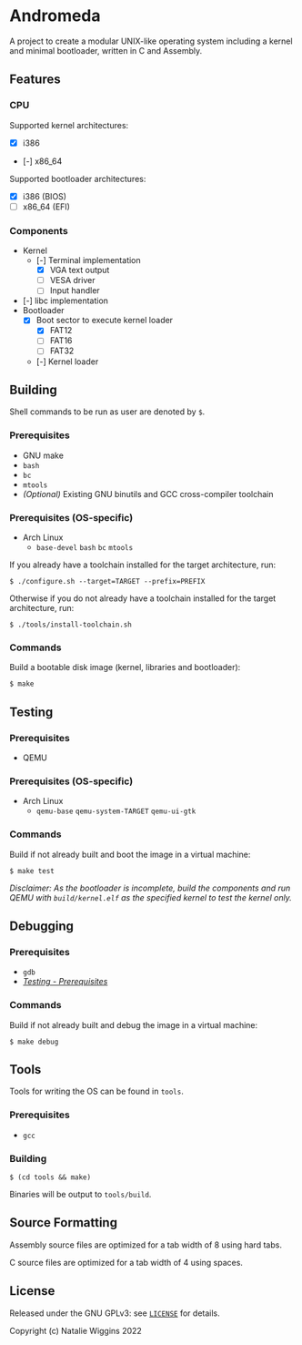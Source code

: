# Andromeda

A project to create a modular UNIX-like operating system including a kernel and
minimal bootloader, written in C and Assembly.

## Features

### CPU

Supported kernel architectures:

- [x] i386
- [-] x86_64

Supported bootloader architectures:

- [x] i386 (BIOS)
- [ ] x86_64 (EFI)

### Components

- Kernel
    - [-] Terminal implementation
        - [x] VGA text output
        - [ ] VESA driver
        - [ ] Input handler
- [-] libc implementation
- Bootloader
    - [x] Boot sector to execute kernel loader
        - [x] FAT12
        - [ ] FAT16
        - [ ] FAT32
    - [-] Kernel loader

## Building

Shell commands to be run as user are denoted by `$`.

### Prerequisites

- GNU make
- `bash`
- `bc`
- `mtools`
- *(Optional)* Existing GNU binutils and GCC cross-compiler toolchain

### Prerequisites (OS-specific)

- Arch Linux
    - `base-devel` `bash` `bc` `mtools`

If you already have a toolchain installed for the target architecture, run:

`$ ./configure.sh --target=TARGET --prefix=PREFIX`

Otherwise if you do not already have a toolchain installed for the target
architecture, run:

`$ ./tools/install-toolchain.sh`

### Commands

Build a bootable disk image (kernel, libraries and bootloader):

`$ make`

## Testing

### Prerequisites

- QEMU

### Prerequisites (OS-specific)

- Arch Linux
    - `qemu-base` `qemu-system-TARGET` `qemu-ui-gtk`

### Commands

Build if not already built and boot the image in a virtual machine:

`$ make test`

*Disclaimer: As the bootloader is incomplete, build the components and run QEMU with
`build/kernel.elf` as the specified kernel to test the kernel only.*

## Debugging

### Prerequisites

- `gdb`
- *[Testing - Prerequisites](#prerequisites-1)*

### Commands

Build if not already built and debug the image in a virtual machine:

`$ make debug`

## Tools

Tools for writing the OS can be found in `tools`.

### Prerequisites

- `gcc`

### Building

`$ (cd tools && make)`

Binaries will be output to `tools/build`.

## Source Formatting

Assembly source files are optimized for a tab width of 8 using hard tabs.

C source files are optimized for a tab width of 4 using spaces.

## License

Released under the GNU GPLv3: see [`LICENSE`](LICENSE) for details.

Copyright (c) Natalie Wiggins 2022
